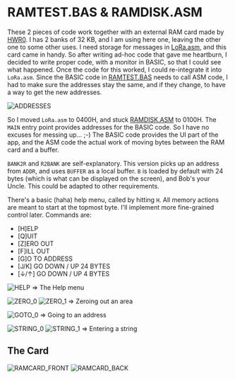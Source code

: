 # RAMTEST.BAS & RAMDISK.ASM

These 2 pieces of code work together with an external RAM card made by [HWR0](https://github.com/hwreverse). I has 2 banks of 32 KB, and I am using here one, leaving the other one to some other uses. I need storage for messages in [LoRa.asm](../LoRa.asm), and this card came in handy. So after writing ad-hoc code that gave me heartburn, I decided to write proper code, with a monitor in BASIC, so that I could see what happened. Once the code for this worked, I could re-integrate it into `LoRa.asm`. Since the BASIC code in [RAMTEST.BAS](../RAMTEST.BAS) needs to call ASM code, I had to make sure the addresses stay the same, and if they change, to have a way to get the new addresses.

![ADDRESSES](ADDRESSES.jpg)

So I moved `LoRa.asm` to 0400H, and stuck [RAMDISK.ASM](../RAMDISK.ASM) to 0100H. The `MAIN` entry point provides addresses for the BASIC code. So I have no excuses for messing up... ;-) The BASIC code provides the UI part of the app, and the ASM code the actual work of moving bytes between the RAM card and a buffer.

`BANK2R` and `R2BANK` are self-explanatory. This version picks up an address from `ADDR`, and uses `BUFFER` as a local buffer. `B` is loaded by default with 24 bytes (which is what can be displayed on the screen), and Bob's your Uncle. This could be adapted to other requirements.

There's a basic (haha) help menu, called by hitting `H`. All memory actions are meant to start at the topmost byte. I'll implement more fine-grained control later. Commands are:

* [H]ELP
* [Q]UIT
* [Z]ERO OUT
* [F]ILL OUT
* [G]O TO ADDRESS
* [J/K] GO DOWN / UP 24 BYTES
* [↓/↑] GO DOWN / UP 4 BYTES

![HELP](HELP.jpg)
⇒ The Help menu

![ZERO_0](ZERO_0.jpg)
![ZERO_1](ZERO_1.jpg)
⇒ Zeroing out an area

![GOTO_0](GOTO_0.jpg)
⇒ Going to an address

![STRING_0](STRING_0.jpg)
![STRING_1](STRING_1.jpg)
⇒ Entering a string



## The Card

![RAMCARD_FRONT](RAMCARD_FRONT.jpg)
![RAMCARD_BACK](RAMCARD_BACK.jpg)
